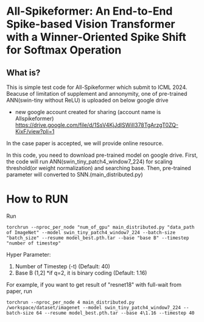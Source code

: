 # All-Spikeformer: An End-to-End Spike-based Vision Transformer with a Winner-Oriented Spike Shift for Softmax Operation
## What is?
This is simple test code for All-Spikeformer which submit to ICML 2024.
Beacuse of limitation of supplement and annonymity, one of pre-trained ANN(swin-tiny without ReLU) is uploaded on below google drive
* new google account created for sharing (account name is Allspikeformer)
https://drive.google.com/file/d/1SsV4KjJdISWiII378TgArzgT0ZQ-KixF/view?pli=1

In the case paper is accepted, we will provide online resource.

In this code, you need to download pre-trained model on google drive.
First, the code will run ANN(swin_tiny_patch4_window7_224) for scaling threshold(or weight normalization) and searching base.
Then, pre-trained parameter will converted to SNN.(main_distributed.py)


# How to RUN
Run
```
torchrun --nproc_per_node "num_of_gpu" main_distributed.py "data_path of ImageNet" --model swin_tiny_patch4_window7_224 --batch-size "batch_size" --resume model_best.pth.tar --base "base B" --timestep "number of timestep"
```

Hyper Parameter:
1. Number of Timestep (-t)   (Default: 40)
2. Base B (1,2] *if q=2, it is binary coding (Default: 1.16)


For example, if you want to get result of "resnet18" with full-wait from paper, run
```
torchrun --nproc_per_node 4 main_distributed.py /workspace/dataset/imagenet --model swin_tiny_patch4_window7_224 --batch-size 64 --resume model_best.pth.tar --base 4\1.16 --timestep 40
```



 
